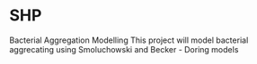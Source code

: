 # SHP
Bacterial Aggregation Modelling 
This project will model bacterial aggrecating using Smoluchowski and Becker - Doring models

